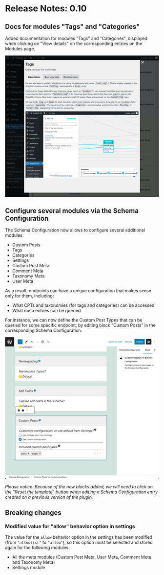 # Release Notes: 0.10

## Docs for modules "Tags" and "Categories"

Added documentation for modules "Tags" and "Categories", displayed when clicking on "View details" on the corresponding entries on the Modules page.

![Documentation for "Tags" module](../../images/releases/v010/tags-doc.png)

## Configure several modules via the Schema Configuration

The Schema Configuration now allows to configure several additional modules:

- Custom Posts
- Tags
- Categories
- Settings
- Custom Post Meta
- Comment Meta
- Taxonomy Meta
- User Meta

As a result, endpoints can have a unique configuration that makes sense only for them, including:

- What CPTs and taxonomies (for tags and categories) can be accessed
- What meta entries can be queried

For instance, we can now define the Custom Post Types that can be queried for some specific endpoint, by editing block "Custom Posts" in the corresponding Schema Configuration:

![Selecting the allowed Custom Post Types in the Schema Configuration](../../images/customposts-schema-configuration-queryable-cpts.png)

_Please notice: Because of the new blocks added, we will need to click on the "Reset the template" button when editing a Schema Configuration entry created on a previous version of the plugin._

## Breaking changes

### Modified value for "allow" behavior option in settings

The value for the `allow` behavior option in the settings has been modified (from `"allowlist"` to `"allow"`), so this option must be selected and stored again for the following modules:

- All the meta modules (Custom Post Meta, User Meta, Comment Meta and Taxonomy Meta)
- Settings module
